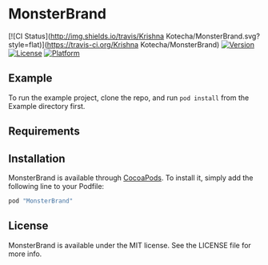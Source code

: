 # MonsterBrand

[![CI Status](http://img.shields.io/travis/Krishna Kotecha/MonsterBrand.svg?style=flat)](https://travis-ci.org/Krishna Kotecha/MonsterBrand)
[![Version](https://img.shields.io/cocoapods/v/MonsterBrand.svg?style=flat)](http://cocoapods.org/pods/MonsterBrand)
[![License](https://img.shields.io/cocoapods/l/MonsterBrand.svg?style=flat)](http://cocoapods.org/pods/MonsterBrand)
[![Platform](https://img.shields.io/cocoapods/p/MonsterBrand.svg?style=flat)](http://cocoapods.org/pods/MonsterBrand)

## Example

To run the example project, clone the repo, and run `pod install` from the Example directory first.

## Requirements

## Installation

MonsterBrand is available through [CocoaPods](http://cocoapods.org). To install
it, simply add the following line to your Podfile:

```ruby
pod "MonsterBrand"
```

## License

MonsterBrand is available under the MIT license. See the LICENSE file for more info.

